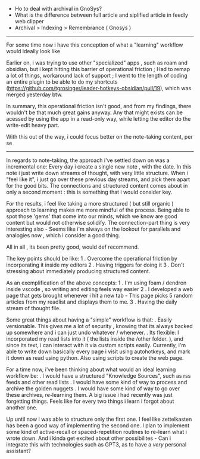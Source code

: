 * Ho to deal with archival in GnoSys?
* What is the difference between full article and siplified article in feedly web clipper
* Archival  > Indexing > Remembrance ( Gnosys )

___
For some time now i have this conception of what a "learning" workflow would ideally look like  

Earlier on, i was trying to use other "specialized" apps , such as roam and obsidian, but i kept hitting this barrier of operational friction ;
Had to remap a lot of things, workaround lack of support ; I went to the length of coding an entire plugin to be able to do my shortcuts
(<https://github.com/tgrosinger/leader-hotkeys-obsidian/pull/19>), which was merged yesterday btw.

In summary, this operational friction isn't good, and from my findings, there wouldn't be that much great gains anyway. Any that might exists can be acessed by using the app in a read-only way, while letting the editor do the write-edit heavy part.

With this out of the way, i could focus better on the note-taking content, per se

___

In regards to note-taking, the approach i've settled down on was a incremental one: Every day i create a single new note , with the date. In this note i just write down streams of thought, with very little structure.
When i "feel like it", i just go over these previous day streams, and pick them apart for the good bits. The connections and structured content comes about in only a second moment : this is something that i would consider key.

For the results, i feel like taking a more structured ( but still organic ) approach to learning makes me more mindful of the process.
Being able to spot those 'gems' that come into our minds, which we know are good content but would not otherwise solidify.
The connection-part thing is very interesting also - Seems like i'm always on the lookout for parallels and analogies now , which i consider a good thing.

All in all , its been pretty good, would def recommend.

The key points should be like:
    1 . Overcome the operational friction by incorporating it inside my editors
    2 . Having triggers for doing it
    3 . Don't stressing about immediately producing structured content.

As an exemplification of the above concepts:
    1 .  I'm using foam / dendron inside vscode , so writing and editing feels way easier
    2 . I developed a web page that gets brought whenever i hit a new tab - This page picks 5 random articles from my readlist and displays them to me.
    3 . Having the daily stream of thought file.

Some great things about having a "simple"  workflow is that:
    .  Easily versionable. This gives me a lot of security , knowing that its always backed up somewhere and i can just undo whatever / whenever.
    . Its flexible: I incorporated my read lists into it ( the lists inside the /other folder. ), and since its text, i can interact with it via custom scripts easily. Currently, i'm able to write down basically every page i visit using autohotkeys, and mark it down as read using python. Also using scripts to create the web page.

For a time now, i've been thinking about what would an ideal learning workflow be:
    . I  would have a structured "Knowledge Sources", such as rss feeds and other read lists
    . I would have some kind of way to process and archive the golden nuggets
    . I would have some kind of way to go over these archives, re-learning them. A big issue i had recently was just forgetting things. Feels like for every two things i learn i forgot about another one.

Up until now i was able to structure only the first one. I feel like zettelkasten has been a good way of implementing the second one. I plan to implement some kind of active-recall or spaced-repetition routines to re-learn what i wrote down.
And i kinda get excited about other possibilites - Can i integrate this with technologies such as GPT3, as to have a *very* personal assistant?
